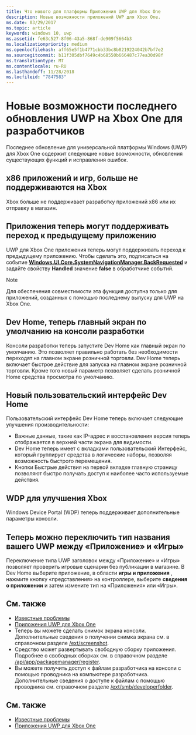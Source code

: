 ```yaml
---
title: Что нового для платформы Приложения UWP для Xbox One
description: Новые возможности приложений UWP для Xbox One.
ms.date: 03/29/2017
ms.topic: article
keywords: windows 10, uwp
ms.assetid: fe63c527-8f06-43a5-868f-de909f5664b3
ms.localizationpriority: medium
ms.openlocfilehash: aff65e5f1b4771cbb33bc8b8219224042b7bf7e2
ms.sourcegitcommit: b11f305dbf7649c4b68550b666487c77ea30d98f
ms.translationtype: MT
ms.contentlocale: ru-RU
ms.lasthandoff: 11/28/2018
ms.locfileid: "7847583"
---
```

# <a name="whats-new-for-developers-in-the-latest-update-of-uwp-on-xbox-one"></a>Новые возможности последнего обновления UWP на Xbox One для разработчиков

Последнее обновление для универсальной платформы Windows (UWP) для Xbox One содержит следующие новые возможности, обновления существующих функций и исправления ошибок.

## <a name="x86-apps-and-games-are-no-longer-supported-on-xbox"></a>x86 приложений и игр, больше не поддерживаются на Xbox  
Xbox больше не поддерживает разработку приложений x86 или их отправку в магазин.

## <a name="apps-can-now-support-navigating-back-to-the-previous-app"></a>Приложения теперь могут поддерживать переход к предыдущему приложению 
UWP для Xbox One приложения теперь могут поддерживать переход к предыдущему приложению. Чтобы сделать это, подписаться на событие [**Windows.UI.Core.SystemNavigationManager.BackRequested**](https://msdn.microsoft.com/library/windows/apps/dn893595) и задайте свойству **Handled** значение **false** в обработчике событий.

> [!NOTE]
> Для обеспечения совместимости эта функция доступна только для приложений, созданных с помощью последнему выпуску для UWP на Xbox One. 

## <a name="dev-home-is-now-the-default-home-experience-on-development-consoles"></a>Dev Home, теперь главный экран по умолчанию на консоли разработки
Консоли разработки теперь запустите Dev Home как главный экран по умолчанию. Это позволяет правильно работать без необходимости переходят на главном экране розничной торговли. Dev Home теперь включает быстрое действие для запуска на главном экране розничной торговли. Кроме того новый параметр позволяет сделать розничной Home средства просмотра по умолчанию. 

## <a name="new-dev-home-user-interface"></a>Новый пользовательский интерфейс Dev Home
Пользовательский интерфейс Dev Home теперь включает следующие улучшения производительности:
 - Важные данные, такие как IP-адрес и восстановления версия теперь отображается в верхней части экрана для видимости. 
 - Dev Home теперь имеет с вкладками пользовательский Интерфейс, который группирует средства в логические наборы, позволяя возможность быстрого перемещения.
 - Кнопки Быстрые действия на первой вкладке главную страницу позволяют быстро получать доступ к наиболее часто используемые действия. 

## <a name="wdp-for-xbox-enhancements"></a>WDP для улучшения Xbox
Windows Device Portal (WDP) теперь поддерживает дополнительные параметры консоли. 

## <a name="you-can-now-switch-the-type-of-your-uwp-title-between-app-and-game"></a>Теперь можно переключить тип названия вашего UWP между «Приложение» и «Игры»
Переключение типа UWP заголовок между «Приложение» и «Игры» позволяет проверить игровые сценарии без публикации в магазине. В Dev Home выберите приложение, в области **игры и приложения** , нажмите кнопку «представления» на контроллере, выберите **сведения о приложении** и затем измените тип на «Приложения» или «Игры».

## <a name="see-also"></a>См. также
- [Известные проблемы](known-issues.md)
- [Приложения UWP для Xbox One](index.md)
 - Теперь вы можете сделать снимок экрана консоли. Дополнительные сведения о получении снимка экрана см. в справочном разделе [/ext/screenshot](wdp-media-capture-api.md).
 - Средство может развертывать свободную сборку приложения. Подробнее о свободных сборках см. в справочном разделе [/api/app/packagemanager/register](wdp-loose-folder-register-api.md).
 - Вы можете получить доступ к файлам разработчика на консоли с помощью проводника на компьютере разработчика. Дополнительные сведения о доступе к файлам с помощью проводника см. справочном разделе [/ext/smb/developerfolder](wdp-smb-api.md).

## <a name="see-also"></a>См. также
- [Известные проблемы](known-issues.md)
- [Приложения UWP для Xbox One](index.md)
